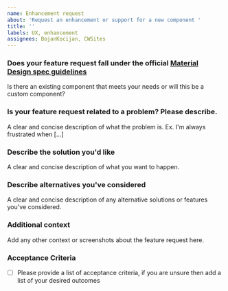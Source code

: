 ```yaml
---
name: Enhancement request
about: 'Request an enhancement or support for a new component '
title: ''
labels: UX, enhancement
assignees: BojanKocijan, CWSites
---
```


### Does your feature request fall under the official [Material Design spec guidelines](https://material.google.com)

Is there an existing component that meets your needs or will this be a custom component?

### Is your feature request related to a problem? Please describe.

A clear and concise description of what the problem is. Ex. I'm always frustrated when [...]

### Describe the solution you'd like

A clear and concise description of what you want to happen.

### Describe alternatives you've considered

A clear and concise description of any alternative solutions or features you've considered.

### Additional context

Add any other context or screenshots about the feature request here.

### Acceptance Criteria

- [ ] Please provide a list of acceptance criteria, if you are unsure then add a list of your desired outcomes
